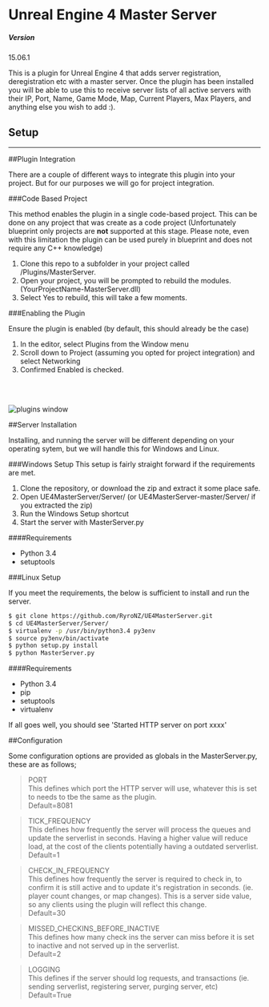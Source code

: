# Unreal Engine 4 Master Server

##### Version
15.06.1

This is a plugin for Unreal Engine 4 that adds server registration, deregistration etc with a master server. Once the plugin has been installed you will be able to use this to receive server lists of all active servers with their IP, Port, Name, Game Mode, Map, Current Players, Max Players, and anything else you wish to add :).



## Setup
---
##Plugin Integration


There are a couple of different ways to integrate this plugin into your project. But for our purposes we will go for project integration.

###Code Based Project

This method enables the plugin in a single code-based project. This can be done on any project that was create as a code project (Unfortunately blueprint only projects are **not** supported at this stage. Please note, even with this limitation the plugin can be used purely in blueprint and does not require any C++ knowledge)

1. Clone this repo to a subfolder in your project called /Plugins/MasterServer.
2. Open your project, you will be prompted to rebuild the modules. (YourProjectName-MasterServer.dll)
3. Select Yes to rebuild, this will take a few moments.


###Enabling the Plugin

Ensure the plugin is enabled (by default, this should already be the case)

1. In the editor, select Plugins from the Window menu
2. Scroll down to Project (assuming you opted for project integration) and select Networking
3. Confirmed Enabled is checked.
<br>
<br>

![plugins window](http://ryanpost.me/wp-content/uploads/2015/06/plugins.png)

##Server Installation

Installing, and running the server will be different depending on your operating sytem, but we will handle this for Windows and Linux.

###Windows Setup
This setup is fairly straight forward if the requirements are met.
1. Clone the repository, or download the zip and extract it some place safe.
2. Open UE4MasterServer/Server/ (or UE4MasterServer-master/Server/ if you extracted the zip)
3. Run the Windows Setup shortcut
4. Start the server with MasterServer.py

####Requirements
* Python 3.4
* setuptools

###Linux Setup

If you meet the requirements, the below is sufficient to install and run the server.
```sh
$ git clone https://github.com/RyroNZ/UE4MasterServer.git
$ cd UE4MasterServer/Server/
$ virtualenv -p /usr/bin/python3.4 py3env
$ source py3env/bin/activate
$ python setup.py install
$ python MasterServer.py
```



####Requirements

* Python 3.4
* pip
* setuptools
* virtualenv

If all goes well, you should see 'Started HTTP server on port xxxx'

##Configuration

Some configuration options are provided as globals in the MasterServer.py, these are as follows;

>PORT
<br> This defines which port the HTTP server will use, whatever this is set to needs to tbe the same as the plugin.
<br>Default=8081

>TICK_FREQUENCY
<br>This defines how frequently the server will process the queues and update the serverlist in seconds. Having a higher value will reduce load, at the cost of the clients potentially having a outdated serverlist.
<br>Default=1

>CHECK_IN_FREQUENCY
<br>This defines how frequently the server is required to check in, to confirm it is still active and to update it's registration in seconds. (ie. player count changes, or map changes). This is a server side value, so any clients using the plugin will reflect this change.
<br>Default=30

>MISSED_CHECKINS_BEFORE_INACTIVE
<br>This defines how many check ins the server can miss before it is set to inactive and not served up in the serverlist. <br>Default=2

>LOGGING
<br>This defines if the server should log requests, and transactions (ie. sending serverlist, registering server, purging server, etc)
<br>Default=True

